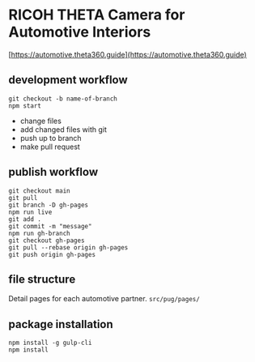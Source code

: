 # RICOH THETA Camera for Automotive Interiors

[https://automotive.theta360.guide](https://automotive.theta360.guide)

## development workflow

```text
git checkout -b name-of-branch
npm start
```

* change files
* add changed files with git
* push up to branch
* make pull request

## publish workflow

```text
git checkout main
git pull
git branch -D gh-pages
npm run live
git add .
git commit -m "message"
npm run gh-branch
git checkout gh-pages
git pull --rebase origin gh-pages
git push origin gh-pages
```

## file structure

Detail pages for each automotive partner.
`src/pug/pages/`

## package installation

```text
npm install -g gulp-cli
npm install
```
